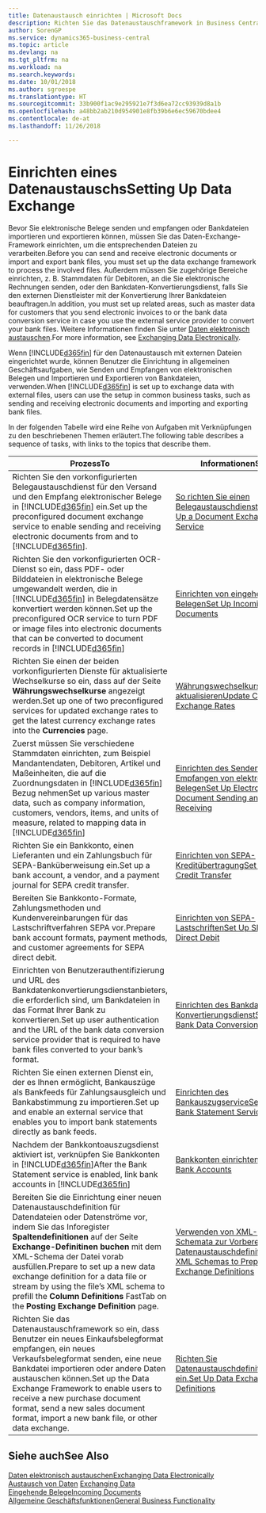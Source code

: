```yaml
---
title: Datenaustausch einrichten | Microsoft Docs
description: Richten Sie das Datenaustauschframework in Business Central ein.
author: SorenGP
ms.service: dynamics365-business-central
ms.topic: article
ms.devlang: na
ms.tgt_pltfrm: na
ms.workload: na
ms.search.keywords: 
ms.date: 10/01/2018
ms.author: sgroespe
ms.translationtype: HT
ms.sourcegitcommit: 33b900f1ac9e295921e7f3d6ea72cc93939d8a1b
ms.openlocfilehash: a48bb2ab210d954901e8fb39b6e6ec59670bdee4
ms.contentlocale: de-at
ms.lasthandoff: 11/26/2018

---
```

# <a name="setting-up-data-exchange"></a><span data-ttu-id="1d099-103">Einrichten eines Datenaustauschs</span><span class="sxs-lookup"><span data-stu-id="1d099-103">Setting Up Data Exchange</span></span>
<span data-ttu-id="1d099-104">Bevor Sie elektronische Belege senden und empfangen oder Bankdateien importieren und exportieren können, müssen Sie das Daten-Exchange-Framework einrichten, um die entsprechenden Dateien zu verarbeiten.</span><span class="sxs-lookup"><span data-stu-id="1d099-104">Before you can send and receive electronic documents or import and export bank files, you must set up the data exchange framework to process the involved files.</span></span> <span data-ttu-id="1d099-105">Außerdem müssen Sie zugehörige Bereiche einrichten, z. B. Stammdaten für Debitoren, an die Sie elektronische Rechnungen senden, oder den Bankdaten-Konvertierungsdienst, falls Sie den externen Dienstleister mit der Konvertierung Ihrer Bankdateien beauftragen.</span><span class="sxs-lookup"><span data-stu-id="1d099-105">In addition, you must set up related areas, such as master data for customers that you send electronic invoices to or the bank data conversion service in case you use the external service provider to convert your bank files.</span></span> <span data-ttu-id="1d099-106">Weitere Informationen finden Sie unter [Daten elektronisch austauschen](across-data-exchange.md).</span><span class="sxs-lookup"><span data-stu-id="1d099-106">For more information, see [Exchanging Data Electronically](across-data-exchange.md).</span></span>  

 <span data-ttu-id="1d099-107">Wenn [!INCLUDE[d365fin](includes/d365fin_md.md)] für den Datenaustausch mit externen Dateien eingerichtet wurde, können Benutzer die Einrichtung in allgemeinen Geschäftsaufgaben, wie Senden und Empfangen von elektronischen Belegen und Importieren und Exportieren von Bankdateien, verwenden.</span><span class="sxs-lookup"><span data-stu-id="1d099-107">When [!INCLUDE[d365fin](includes/d365fin_md.md)] is set up to exchange data with external files, users can use the setup in common business tasks, such as sending and receiving electronic documents and importing and exporting bank files.</span></span>  

 <span data-ttu-id="1d099-108">In der folgenden Tabelle wird eine Reihe von Aufgaben mit Verknüpfungen zu den beschriebenen Themen erläutert.</span><span class="sxs-lookup"><span data-stu-id="1d099-108">The following table describes a sequence of tasks, with links to the topics that describe them.</span></span>  

|<span data-ttu-id="1d099-109">**Prozess**</span><span class="sxs-lookup"><span data-stu-id="1d099-109">**To**</span></span>|<span data-ttu-id="1d099-110">**Informationen**</span><span class="sxs-lookup"><span data-stu-id="1d099-110">**See**</span></span>|  
|------------|-------------|  
|<span data-ttu-id="1d099-111">Richten Sie den vorkonfigurierten Belegaustauschdienst für den Versand und den Empfang elektronischer Belege in [!INCLUDE[d365fin](includes/d365fin_md.md)] ein.</span><span class="sxs-lookup"><span data-stu-id="1d099-111">Set up the preconfigured document exchange service to enable sending and receiving electronic documents from and to [!INCLUDE[d365fin](includes/d365fin_md.md)].</span></span>|[<span data-ttu-id="1d099-112">So richten Sie einen Belegaustauschdienst ein</span><span class="sxs-lookup"><span data-stu-id="1d099-112">Set Up a Document Exchange Service</span></span>](across-how-to-set-up-a-document-exchange-service.md)|  
|<span data-ttu-id="1d099-113">Richten Sie den vorkonfigurierten OCR-Dienst so ein, dass PDF- oder Bilddateien in elektronische Belege umgewandelt werden, die in [!INCLUDE[d365fin](includes/d365fin_md.md)] in Belegdatensätze konvertiert werden können.</span><span class="sxs-lookup"><span data-stu-id="1d099-113">Set up the preconfigured OCR service to turn PDF or image files into electronic documents that can be converted to document records in [!INCLUDE[d365fin](includes/d365fin_md.md)]</span></span>|[<span data-ttu-id="1d099-114">Einrichten von eingehenden Belegen</span><span class="sxs-lookup"><span data-stu-id="1d099-114">Set Up Incoming Documents</span></span>](across-how-setup-income-documents.md)|  
|<span data-ttu-id="1d099-115">Richten Sie einen der beiden vorkonfigurierten Dienste für aktualisierte Wechselkurse so ein, dass auf der Seite **Währungswechselkurse** angezeigt werden.</span><span class="sxs-lookup"><span data-stu-id="1d099-115">Set up one of two preconfigured services for updated exchange rates to get the latest currency exchange rates into the **Currencies** page.</span></span>|[<span data-ttu-id="1d099-116">Währungswechselkurse aktualisieren</span><span class="sxs-lookup"><span data-stu-id="1d099-116">Update Currency Exchange Rates</span></span>](finance-how-update-currencies.md)|  
|<span data-ttu-id="1d099-117">Zuerst müssen Sie verschiedene Stammdaten einrichten, zum Beispiel Mandantendaten, Debitoren, Artikel und Maßeinheiten, die auf die Zuordnungsdaten in [!INCLUDE[d365fin](includes/d365fin_md.md)] Bezug nehmen</span><span class="sxs-lookup"><span data-stu-id="1d099-117">Set up various master data, such as company information, customers, vendors, items, and units of measure, related to mapping data in [!INCLUDE[d365fin](includes/d365fin_md.md)]</span></span>|[<span data-ttu-id="1d099-118">Einrichten des Senden und Empfangen von elektronischen Belegen</span><span class="sxs-lookup"><span data-stu-id="1d099-118">Set Up Electronic Document Sending and Receiving</span></span>](across-how-to-set-up-electronic-document-sending-and-receiving.md)|  
|<span data-ttu-id="1d099-119">Richten Sie ein Bankkonto, einen Lieferanten und ein Zahlungsbuch für SEPA-Banküberweisung ein.</span><span class="sxs-lookup"><span data-stu-id="1d099-119">Set up a bank account, a vendor, and a payment journal for SEPA credit transfer.</span></span>|[<span data-ttu-id="1d099-120">Einrichten von SEPA-Kreditübertragung</span><span class="sxs-lookup"><span data-stu-id="1d099-120">Set Up SEPA Credit Transfer</span></span>](finance-how-to-set-up-sepa-credit-transfer.md)|  
|<span data-ttu-id="1d099-121">Bereiten Sie Bankkonto-Formate, Zahlungsmethoden und Kundenvereinbarungen für das Lastschriftverfahren SEPA vor.</span><span class="sxs-lookup"><span data-stu-id="1d099-121">Prepare bank account formats, payment methods, and customer agreements for SEPA direct debit.</span></span>|[<span data-ttu-id="1d099-122">Einrichten von SEPA-Lastschriften</span><span class="sxs-lookup"><span data-stu-id="1d099-122">Set Up SEPA Direct Debit</span></span>](finance-how-to-set-up-sepa-direct-debit.md)|  
|<span data-ttu-id="1d099-123">Einrichten von Benutzerauthentifizierung und URL des Bankdatenkonvertierungsdienstanbieters, die erforderlich sind, um Bankdateien in das Format Ihrer Bank zu konvertieren.</span><span class="sxs-lookup"><span data-stu-id="1d099-123">Set up user authentication and the URL of the bank data conversion service provider that is required to have bank files converted to your bank’s format.</span></span>|[<span data-ttu-id="1d099-124">Einrichten des Bankdaten-Konvertierungsdienst</span><span class="sxs-lookup"><span data-stu-id="1d099-124">Set Up the Bank Data Conversion Service</span></span>](bank-how-setup-bank-data-conversion-service.md)|  
|<span data-ttu-id="1d099-125">Richten Sie einen externen Dienst ein, der es Ihnen ermöglicht, Bankauszüge als Bankfeeds für Zahlungsausgleich und Bankabstimmung zu importieren.</span><span class="sxs-lookup"><span data-stu-id="1d099-125">Set up and enable an external service that enables you to import bank statements directly as bank feeds.</span></span>|[<span data-ttu-id="1d099-126">Einrichten des Bankauszugservice</span><span class="sxs-lookup"><span data-stu-id="1d099-126">Set Up the Bank Statement Service</span></span>](bank-how-setup-bank-statement-service.md)|  
|<span data-ttu-id="1d099-127">Nachdem der Bankkontoauszugsdienst aktiviert ist, verknüpfen Sie Bankkonten in [!INCLUDE[d365fin](includes/d365fin_md.md)]</span><span class="sxs-lookup"><span data-stu-id="1d099-127">After the Bank Statement service is enabled, link bank accounts in [!INCLUDE[d365fin](includes/d365fin_md.md)]</span></span>|[<span data-ttu-id="1d099-128">Bankkonten einrichten</span><span class="sxs-lookup"><span data-stu-id="1d099-128">Set Up Bank Accounts</span></span>](bank-how-setup-bank-accounts.md)|  
|<span data-ttu-id="1d099-129">Bereiten Sie die Einrichtung einer neuen Datenaustauschdefinition für Datendateien oder Datenströme vor, indem Sie das Inforegister **Spaltendefinitionen** auf der Seite **Exchange-Definitinen buchen** mit dem XML-Schema der Datei vorab ausfüllen.</span><span class="sxs-lookup"><span data-stu-id="1d099-129">Prepare to set up a new data exchange definition for a data file or stream by using the file’s XML schema to prefill the **Column Definitions** FastTab on the **Posting Exchange Definition** page.</span></span>|[<span data-ttu-id="1d099-130">Verwenden von XML-Schemata zur Vorbereitung der Datenaustauschdefinitionen</span><span class="sxs-lookup"><span data-stu-id="1d099-130">Use XML Schemas to Prepare Data Exchange Definitions</span></span>](across-how-to-use-xml-schemas-to-prepare-data-exchange-definitions.md)|  
|<span data-ttu-id="1d099-131">Richten Sie das Datenaustauschframework so ein, dass Benutzer ein neues Einkaufsbelegformat empfangen, ein neues Verkaufsbelegformat senden, eine neue Bankdatei importieren oder andere Daten austauschen können.</span><span class="sxs-lookup"><span data-stu-id="1d099-131">Set up the Data Exchange Framework to enable users to receive a new purchase document format, send a new sales document format, import a new bank file, or other data exchange.</span></span>|[<span data-ttu-id="1d099-132">Richten Sie Datenaustauschdefinitionen ein.</span><span class="sxs-lookup"><span data-stu-id="1d099-132">Set Up Data Exchange Definitions</span></span>](across-how-to-set-up-data-exchange-definitions.md)|  

## <a name="see-also"></a><span data-ttu-id="1d099-133">Siehe auch</span><span class="sxs-lookup"><span data-stu-id="1d099-133">See Also</span></span>  
[<span data-ttu-id="1d099-134">Daten elektronisch austauschen</span><span class="sxs-lookup"><span data-stu-id="1d099-134">Exchanging Data Electronically</span></span>](across-data-exchange.md)  
<span data-ttu-id="1d099-135">[Austausch von Daten](across-exchange-data.md) </span><span class="sxs-lookup"><span data-stu-id="1d099-135">[Exchanging Data](across-exchange-data.md) </span></span>  
[<span data-ttu-id="1d099-136">Eingehende Belege</span><span class="sxs-lookup"><span data-stu-id="1d099-136">Incoming Documents</span></span>](across-income-documents.md)  
[<span data-ttu-id="1d099-137">Allgemeine Geschäftsfunktionen</span><span class="sxs-lookup"><span data-stu-id="1d099-137">General Business Functionality</span></span>](ui-across-business-areas.md)  

